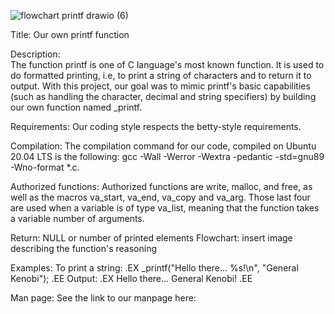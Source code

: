 
![flowchart printf drawio (6)](https://github.com/user-attachments/assets/4d0a2cba-e27a-4a98-b9dc-7d6f85da77ab)



Title:
Our own printf function

Description:                                              
The function printf is one of C language's most known function. It is used 
to do formatted printing, i.e, to print a string of characters and to return it to output. With this project, our goal was to mimic printf's basic capabilities (such as handling the character, decimal and string specifiers)  by building our own function named _printf.

Requirements:
Our coding style respects the betty-style requirements.

Compilation:
The compilation command for our code, compiled on Ubuntu 20.04 LTS is the following: gcc -Wall -Werror -Wextra -pedantic -std=gnu89 -Wno-format *.c.

Authorized functions:
Authorized functions are write, malloc, and free, as well as the macros va_start, va_end, va_copy and va_arg. Those last four are used when a variable is of type va_list, meaning that the function takes a variable number of arguments.

Return: NULL or number of printed elements
Flowchart:
insert image describing the function's reasoning

Examples:
To print a string:
.EX
_printf("Hello there... %s!\n", "General Kenobi");
.EE
Output:
.EX
Hello there... General Kenobi!
.EE

Man page:
See the link to our manpage here: 
